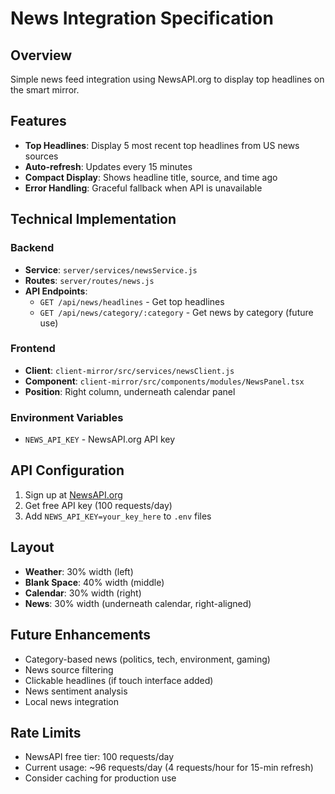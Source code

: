 # News Integration Specification

## Overview

Simple news feed integration using NewsAPI.org to display top headlines on the smart mirror.

## Features

- **Top Headlines**: Display 5 most recent top headlines from US news sources
- **Auto-refresh**: Updates every 15 minutes
- **Compact Display**: Shows headline title, source, and time ago
- **Error Handling**: Graceful fallback when API is unavailable

## Technical Implementation

### Backend

- **Service**: `server/services/newsService.js`
- **Routes**: `server/routes/news.js`
- **API Endpoints**:
  - `GET /api/news/headlines` - Get top headlines
  - `GET /api/news/category/:category` - Get news by category (future use)

### Frontend

- **Client**: `client-mirror/src/services/newsClient.js`
- **Component**: `client-mirror/src/components/modules/NewsPanel.tsx`
- **Position**: Right column, underneath calendar panel

### Environment Variables

- `NEWS_API_KEY` - NewsAPI.org API key

## API Configuration

1. Sign up at [NewsAPI.org](https://newsapi.org/)
2. Get free API key (100 requests/day)
3. Add `NEWS_API_KEY=your_key_here` to `.env` files

## Layout

- **Weather**: 30% width (left)
- **Blank Space**: 40% width (middle)
- **Calendar**: 30% width (right)
- **News**: 30% width (underneath calendar, right-aligned)

## Future Enhancements

- Category-based news (politics, tech, environment, gaming)
- News source filtering
- Clickable headlines (if touch interface added)
- News sentiment analysis
- Local news integration

## Rate Limits

- NewsAPI free tier: 100 requests/day
- Current usage: ~96 requests/day (4 requests/hour for 15-min refresh)
- Consider caching for production use
